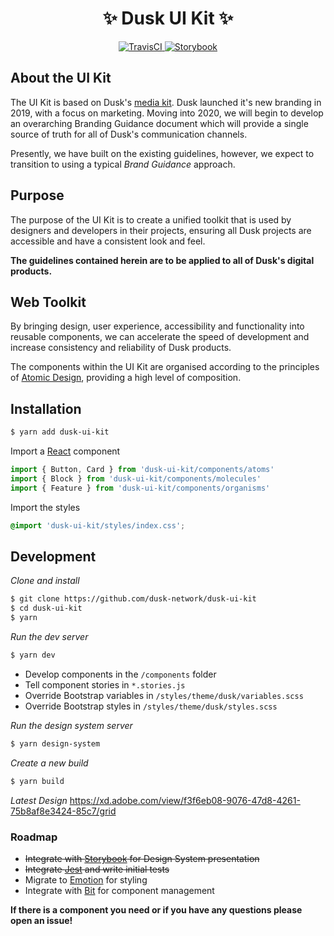 # <div align="center">:sparkles: Dusk UI Kit :sparkles:</div>

<div align="center"><a href="https://travis-ci.com/dusk-network/dusk-ui-kit">
  <img src="https://travis-ci.com/dusk-network/dusk-ui-kit.svg?token=epVgoKeysWpeWXA7Vyxt&amp;branch=master" alt="TravisCI">
</a> <a href="https://dusk-network.github.io/dusk-ui-kit">
  <img src="https://cdn.jsdelivr.net/gh/storybookjs/brand@master/badge/badge-storybook.svg" alt="Storybook">
</a></div>

## About the UI Kit

The UI Kit is based on Dusk's [media kit](https://dusk.network/pages/media-kit). Dusk launched it's new branding in 2019, with a focus on marketing. Moving into 2020, we will begin to develop an overarching Branding Guidance document which will provide a single source of truth for all of Dusk's communication channels.

Presently, we have built on the existing guidelines, however, we expect to transition to using a typical _Brand Guidance_ approach.

## Purpose

The purpose of the UI Kit is to create a unified toolkit that is used by designers and developers in their projects, ensuring all Dusk projects are accessible and have a consistent look and feel.

**The guidelines contained herein are to be applied to all of Dusk's digital products.**

## Web Toolkit

By bringing design, user experience, accessibility and functionality into reusable components, we can accelerate the speed of development and increase consistency and reliability of Dusk products.

The components within the UI Kit are organised according to the principles of [Atomic Design](https://bradfrost.com/blog/post/atomic-web-design/), providing a high level of composition.

## Installation

```bash
$ yarn add dusk-ui-kit
```

Import a [React](https://reactjs.org/) component

```javascript
import { Button, Card } from 'dusk-ui-kit/components/atoms'
import { Block } from 'dusk-ui-kit/components/molecules'
import { Feature } from 'dusk-ui-kit/components/organisms'
```

Import the styles

```css
@import 'dusk-ui-kit/styles/index.css';
```

## Development

_Clone and install_

```bash
$ git clone https://github.com/dusk-network/dusk-ui-kit
$ cd dusk-ui-kit
$ yarn
```

_Run the dev server_

```bash
$ yarn dev
```

- Develop components in the `/components` folder
- Tell component stories in `*.stories.js`
- Override Bootstrap variables in `/styles/theme/dusk/variables.scss`
- Override Bootstrap styles in `/styles/theme/dusk/styles.scss`

_Run the design system server_

```bash
$ yarn design-system
```

_Create a new build_

```bash
$ yarn build
```

_Latest Design_
https://xd.adobe.com/view/f3f6eb08-9076-47d8-4261-75b8af8e3424-85c7/grid

### Roadmap

- ~~Integrate with [Storybook](https://storybook.js.org/) for Design System presentation~~
- ~~Integrate [Jest](https://jestjs.io/) and write initial tests~~
- Migrate to [Emotion](https://emotion.sh/) for styling
- Integrate with [Bit](https://bit.dev/) for component management

**If there is a component you need or if you have any questions please open an issue!**
